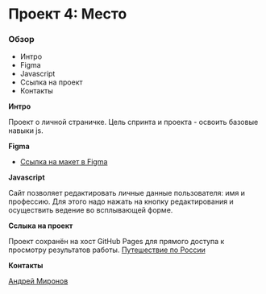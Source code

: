 # Проект 4: Место

### Обзор

* Интро
* Figma
* Javascript
* Ссылка на проект
* Контакты

**Интро**

Проект о личной страничке.
Цель спринта и проекта - освоить базовые навыки js.

**Figma**

* [Ссылка на макет в Figma](https://www.figma.com/file/StZjf8HnoeLdiXS7dYrLAh/JavaScript.-Sprint-4)

**Javascript**

Сайт позволяет редактировать личные данные пользователя: имя и профессию. Для этого надо нажать
на кнопку редактирования и осуществить ведение во всплывающей форме.

**Сслыка на проект**

Проект сохранён на хост GitHub Pages для прямого доступа к просмотру результатов работы.
[Путешествие по России](https://ironmiron.github.io/mesto/index.html)

**Контакты**

[Андрей Миронов](https://t.me/Iron_Miron)
